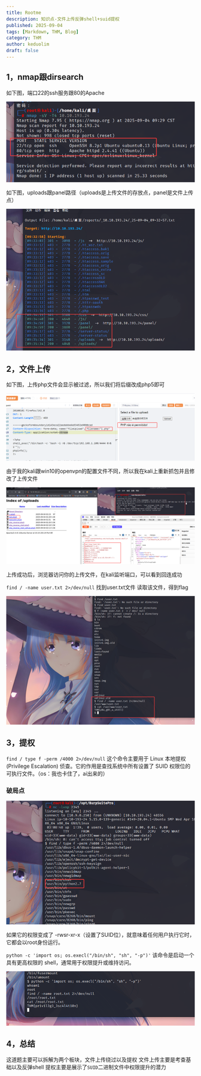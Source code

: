 ```yaml
---
title: Rootme
description: 知识点-文件上传反弹shell+suid提权
published: 2025-09-04
tags: [Markdown, THM, Blog]
category: THM
author: keduolim
draft: false
---
```


## 1，nmap跟dirsearch

如下图，端口22的ssh服务跟80的Apache

![payload](Rootme/nmap.png)

如下图，uploads跟panel路径（uploads是上传文件的存放点，panel是文件上传点）

![payload](Rootme/dir.png)

## 2，文件上传

如下图，上传php文件会显示被过滤，所以我们将后缀改成php5即可

![payload](Rootme/php_no.png)

由于我的kali跟win10的openvpn的配置文件不同，所以我在kali上重新抓包并且修改了上传文件

![payload](Rootme/reverse.png)

上传成功后，浏览器访问你的上传文件，在kali监听端口，可以看到回连成功

`find / -name user.txt 2>/dev/null` 找到user.txt文件
读取该文件，得到flag

![payload](Rootme/flag.png)

## 3，提权

`find / type f -perm /4000 2>/dev/null` 
这个命令主要用于 Linux 本地提权 (Privilege Escalation) 侦查。它的作用是查找系统中所有设置了 SUID 权限位的可执行文件。（os：我也卡住了，ai出来的）

### 破局点

![payload](Rootme/question.png)

如果它的权限变成了 -rwsr-xr-x（设置了SUID位），就意味着任何用户执行它时，它都会以root身份运行。

`python -c 'import os; os.execl("/bin/sh", "sh", "-p")'` 
该命令是启动一个具有更高权限的 shell，通常用于权限提升或维持访问。

![payload](Rootme/ans.png)

## 4，总结
这道题主要可以拆解为两个板块，文件上传绕过以及提权
文件上传主要是考查基础以及反弹shell
提权主要是展示了`SUID`二进制文件中权限提升的潜力
